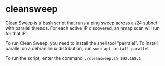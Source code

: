# cleansweep
Clean Sweep is a bash script that runs a ping sweep across a /24 subnet with parallel threads. For each active IP discovered, an nmap scan will run for that IP

To run Clean Sweep, you need to install the shell tool "parralel". To install parallel on a debian linux distribution, run `sudo apt install parallel`

To run the script, enter the command `./cleansweep.sh 192.168.1`
